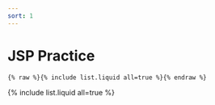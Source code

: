 ```yaml
---
sort: 1
---
```


# JSP Practice

```
{% raw %}{% include list.liquid all=true %}{% endraw %}
```

{% include list.liquid all=true %}
